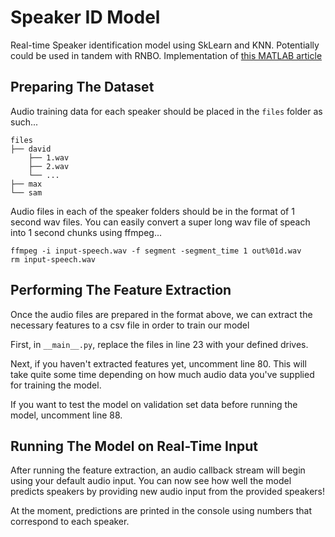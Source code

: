 # Speaker ID Model

Real-time Speaker identification model using SkLearn and KNN. Potentially could be used in
tandem with RNBO. Implementation of [this MATLAB article](https://www.mathworks.com/help/audio/ug/speaker-identification-using-pitch-and-mfcc.html)

## Preparing The Dataset

Audio training data for each speaker should be placed in the `files` folder as such...

```
files
├── david
    ├── 1.wav
    ├── 2.wav
    └── ...
├── max
└── sam
```

Audio files in each of the speaker folders should be in the format of 1 second wav files.
You can easily convert a super long wav file of speach into 1 second chunks using
ffmpeg...

```
ffmpeg -i input-speech.wav -f segment -segment_time 1 out%01d.wav
rm input-speech.wav
```

## Performing The Feature Extraction

Once the audio files are prepared in the format above, we can extract the necessary
features to a csv file in order to train our model

First, in `__main__.py`, replace the files in line 23 with your defined drives.

Next, if you haven't extracted features yet, uncomment line 80. This will take quite some
time depending on how much audio data you've supplied for training the model.

If you want to test the model on validation set data before running the model, uncomment
line 88.

## Running The Model on Real-Time Input

After running the feature extraction, an audio callback stream will begin using your
default audio input. You can now see how well the model predicts speakers by providing
new audio input from the provided speakers!

At the moment, predictions are printed in the console using numbers that correspond to
each speaker.
